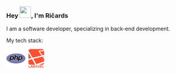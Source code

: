 ### Hey <img src="https://raw.githubusercontent.com/MartinHeinz/MartinHeinz/master/wave.gif" width="30" height="30">, I'm Ričards

I am a software developer, specializing in back-end development.

My tech stack:

<img src="https://github.com/devicons/devicon/blob/master/icons/php/php-original.svg" alt="PHP logo" width="50" height="50" /> <img src="https://github.com/devicons/devicon/blob/master/icons/laravel/laravel-plain-wordmark.svg" alt="Laravel logo" width="50" height="50" />


<!--
**ricardsupenieks/ricardsupenieks** is a ✨ _special_ ✨ repository because its `README.md` (this file) appears on your GitHub profile.

Here are some ideas to get you started:

- 🔭 I’m currently working on ...
- 🌱 I’m currently learning ...
- 👯 I’m looking to collaborate on ...
- 🤔 I’m looking for help with ...
- 💬 Ask me about ...
- 📫 How to reach me: ...
- 😄 Pronouns: ...
- ⚡ Fun fact: ...
-->
